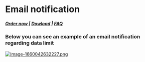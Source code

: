 # Email notification

#####  [Order now](https://puqcloud.com/index.php?rp=/store/whmcs-module-synology) | [Dowload](https://download.puqcloud.com/WHMCS/servers/PUQ_WHMCS-Synology/) | [FAQ](https://faq.puqcloud.com/)

### **Below you can see an example of an email notification regarding data limit**

[![image-1660042632227.png](https://doc.puq.info/uploads/images/gallery/2022-08/scaled-1680-/image-1660042632227.png)](https://doc.puq.info/uploads/images/gallery/2022-08/image-1660042632227.png)

